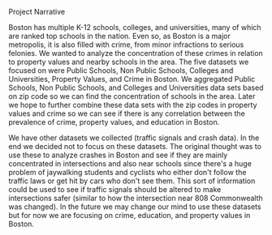Project Narrative

Boston has multiple K-12 schools, colleges, and universities, many of which are ranked top schools in the nation. Even so, as Boston is a major metropolis, it is also filled with crime, from minor infractions to serious felonies. We wanted to analyze the concentration of these crimes in relation to property values and nearby schools in the area. The five datasets we focused on were Public Schools, Non Public Schools, Colleges and Universities, Property Values, and Crime in Boston. We aggregated Public Schools, Non Public Schools, and Colleges and Universities data sets based on zip code so we can find the concentration of schools in the area. Later we hope to further combine these data sets with the zip codes in property values and crime so we can see if there is any correlation between the prevalence of crime, property values, and education in Boston. 

We have other datasets we collected (traffic signals and crash data). In the end we decided not to focus on these datasets. The original thought was to use these to analyze crashes in Boston and see if they are mainly concentrated in intersections and also near schools since there's a huge problem of jaywalking students and cyclists who either don't follow the traffic laws or get hit by cars who don't see them. This sort of information could be used to see if traffic signals should be altered to make intersections safer (similar to how the intersection near 808 Commonwealth was changed). In the future we may change our mind to use these datasets but for now we are focusing on crime, education, and property values in Boston.
